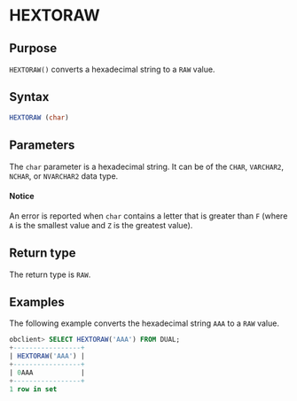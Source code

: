 # HEXTORAW

## Purpose

`HEXTORAW()` converts a hexadecimal string to a `RAW` value.

## Syntax

```sql
HEXTORAW (char)
```

## Parameters

The `char` parameter is a hexadecimal string. It can be of the `CHAR`, `VARCHAR2`, `NCHAR`, or `NVARCHAR2` data type.
  <main id="notice" type='notice'>
    <h4>Notice</h4>
    <p>An error is reported when <code>char</code> contains a letter that is greater than <code>F</code> (where <code>A</code> is the smallest value and <code>Z</code> is the greatest value). </p>
  </main>

## Return type

The return type is `RAW`.

## Examples

The following example converts the hexadecimal string `AAA` to a `RAW` value.

```sql
obclient> SELECT HEXTORAW('AAA') FROM DUAL;
+-----------------+
| HEXTORAW('AAA') |
+-----------------+
| 0AAA            |
+-----------------+
1 row in set
```
